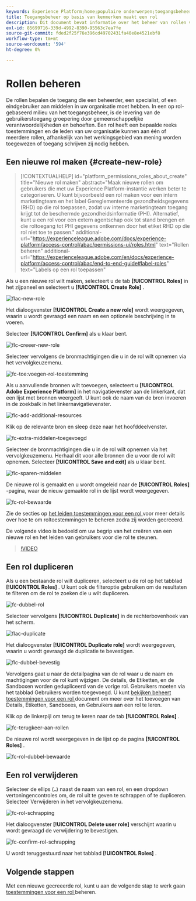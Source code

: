 ```yaml
---
keywords: Experience Platform;home;populaire onderwerpen;toegangsbeheer;op attributen-gebaseerd toegangsbeheer;ABAC
title: Toegangsbeheer op basis van kenmerken maakt een rol
description: Dit document bevat informatie over het beheer van rollen via de interface voor machtigingen in Adobe Experience Cloud
exl-id: 85699716-339d-4992-8390-95563c7ea7fe
source-git-commit: fded2f25f76e396cd49702431fa40e8e4521ebf8
workflow-type: tm+mt
source-wordcount: '594'
ht-degree: 0%

---
```


# Rollen beheren

De rollen bepalen de toegang die een beheerder, een specialist, of een eindgebruiker aan middelen in uw organisatie moet hebben. In een op rol-gebaseerd milieu van het toegangsbeheer, is de levering van de gebruikerstoegang groepering door gemeenschappelijke verantwoordelijkheden en behoeften. Een rol heeft een bepaalde reeks toestemmingen en de leden van uw organisatie kunnen aan één of meerdere rollen, afhankelijk van het werkingsgebied van mening worden toegewezen of toegang schrijven zij nodig hebben.

## Een nieuwe rol maken {#create-new-role}

>[!CONTEXTUALHELP]
>id="platform_permissions_roles_about_create"
>title="Nieuwe rol maken"
>abstract="Maak nieuwe rollen om gebruikers die met uw Experience Platform-instantie werken beter te categoriseren. U kunt bijvoorbeeld een rol maken voor een intern marketingteam en het label Gereglementeerde gezondheidsgegevens (RHD) op die rol toepassen, zodat uw interne marketingteam toegang krijgt tot de beschermde gezondheidsinformatie (PHI). Alternatief, kunt u een rol voor een extern agentschap ook tot stand brengen en die roltoegang tot PHI gegevens ontkennen door het etiket RHD op die rol niet toe te passen."
>additional-url="https://experienceleague.adobe.com/docs/experience-platform/access-control/abac/permissions-ui/roles.html" text="Rollen beheren"
>additional-url="https://experienceleague.adobe.com/en/docs/experience-platform/access-control/abac/end-to-end-guide#label-roles" text="Labels op een rol toepassen"

Als u een nieuwe rol wilt maken, selecteert u de tab **[!UICONTROL Roles]** in het zijpaneel en selecteert u **[!UICONTROL Create Role]** .

![ flac-new-role ](../../images/flac-ui/flac-new-role.png)

Het dialoogvenster **[!UICONTROL Create a new role]** wordt weergegeven, waarin u wordt gevraagd een naam en een optionele beschrijving in te voeren.

Selecteer **[!UICONTROL Confirm]** als u klaar bent.

![ flc-creeer-new-role ](../../images/flac-ui/flac-create-new-role.png)

Selecteer vervolgens de bronmachtigingen die u in de rol wilt opnemen via het vervolgkeuzemenu.

![ fc-toe:voegen-rol-toestemming ](../../images/flac-ui/flac-add-role-permission.png)

Als u aanvullende bronnen wilt toevoegen, selecteert u **[!UICONTROL Adobe Experience Platform]** in het navigatievenster aan de linkerkant, dat een lijst met bronnen weergeeft. U kunt ook de naam van de bron invoeren in de zoekbalk in het linkernavigatievenster.

![ flc-add-additional-resources ](../../images/flac-ui/flac-add-additional-resources.png)

Klik op de relevante bron en sleep deze naar het hoofddeelvenster.

![ fc-extra-middelen-toegevoegd ](../../images/flac-ui/flac-additional-resources-added.png)

Selecteer de bronmachtigingen die u in de rol wilt opnemen via het vervolgkeuzemenu. Herhaal dit voor alle bronnen die u voor de rol wilt opnemen. Selecteer **[!UICONTROL Save and exit]** als u klaar bent.

![ flc-sparen-middelen ](../../images/flac-ui/flac-save-resources.png)

De nieuwe rol is gemaakt en u wordt omgeleid naar de **[!UICONTROL Roles]** -pagina, waar de nieuw gemaakte rol in de lijst wordt weergegeven.

![ fc-rol-bewaarde ](../../images/flac-ui/flac-role-saved.png)

Zie de secties op [ het leiden toestemmingen voor een rol ](#manage-permissions-for-a-role) voor meer details over hoe te om roltoestemmingen te beheren zodra zij worden gecreeerd.

De volgende video is bedoeld om uw begrip van het creëren van een nieuwe rol en het leiden van gebruikers voor die rol te steunen.

>[!VIDEO](https://video.tv.adobe.com/v/336081/?learn=on)

## Een rol dupliceren

Als u een bestaande rol wilt dupliceren, selecteert u de rol op het tabblad **[!UICONTROL Roles]** . U kunt ook de filteroptie gebruiken om de resultaten te filteren om de rol te zoeken die u wilt dupliceren.

![ fc-dubbel-rol ](../../images/flac-ui/flac-duplicate-role.png)

Selecteer vervolgens **[!UICONTROL Duplicate]** in de rechterbovenhoek van het scherm.

![ flac-duplicate ](../../images/flac-ui/flac-duplicate.png)

Het dialoogvenster **[!UICONTROL Duplicate role]** wordt weergegeven, waarin u wordt gevraagd de duplicatie te bevestigen.

![ flc-dubbel-bevestig ](../../images/flac-ui/flac-duplicate-confirm.png)

Vervolgens gaat u naar de detailpagina van de rol waar u de naam en machtigingen voor de rol kunt wijzigen. De details, de Etiketten, en de Sandboxen worden gedupliceerd van de vorige rol. Gebruikers moeten via het tabblad Gebruikers worden toegevoegd. U kunt [ bekijken beheert toestemmingen voor een rol ](permissions.md) document om meer over het toevoegen van Details, Etiketten, Sandboxes, en Gebruikers aan een rol te leren.

Klik op de linkerpijl om terug te keren naar de tab **[!UICONTROL Roles]** .

![ fc-terugkeer-aan-rollen ](../../images/flac-ui/flac-return-to-roles.png)

De nieuwe rol wordt weergegeven in de lijst op de pagina **[!UICONTROL Roles]** .

![ fc-rol-dubbel-bewaarde ](../../images/flac-ui/flac-role-duplicate-saved.png)

## Een rol verwijderen

Selecteer de ellips (`…`) naast de naam van een rol, en een dropdown vertoningencontroles om, de rol uit te geven te schrappen of te dupliceren. Selecteer Verwijderen in het vervolgkeuzemenu.

![ fc-rol-schrapping ](../../images/flac-ui/flac-role-delete.png)

Het dialoogvenster **[!UICONTROL Delete user role]** verschijnt waarin u wordt gevraagd de verwijdering te bevestigen.

![ fc-confirm-rol-schrapping ](../../images/flac-ui/flac-confirm-role-delete.png)

U wordt teruggestuurd naar het tabblad **[!UICONTROL Roles]** .

## Volgende stappen

Met een nieuwe gecreeerde rol, kunt u aan de volgende stap te werk gaan [ toestemmingen voor een rol ](permissions.md) beheren.
